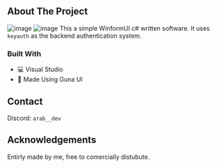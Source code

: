 

<!-- ABOUT THE PROJECT -->
## About The Project

![image](https://github.com/Byte-1337/WinformUI-Spoofer/assets/128874433/e8f1eeb1-a879-49db-8991-3c8a8fdf7b5d)
![image](https://cdn.discordapp.com/attachments/1104828502794059810/1158493734456017017/Screenshot_2023-10-02_155913.png)
This a simple WinformUI c# written software. It uses `keyauth` as the backend authentication system. 
### Built With


  
* 💻 Visual Studio
* 🔮 Made Using Guna UI

## Contact
Discord: `arab__dev`



<!-- ACKNOWLEDGEMENTS -->
## Acknowledgements

Entirly made by me, free to comercially distubute.

